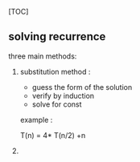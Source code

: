 [TOC]

## solving recurrence 

three main methods:

1. substitution method :

   - guess the form of the solution 
   - verify by induction 
   - solve for const

   example :

   T(n) = 4* T(n/2) +n

2. ​

   ​
